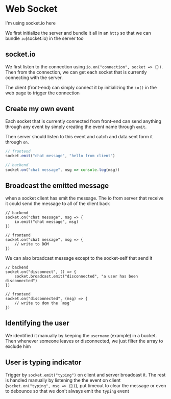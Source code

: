 # Web Socket

I'm using socket.io here

We first initialize the server and bundle it all in an `http` so that we can bundle `io`(socket.io) in the server too

## socket.io

We first listen to the connection using `io.on("connection", socket => {})`. Then from the connection, we can get each socket that is currently connecting with the server.

The client (front-end) can simply connect it by initializing the `io()` in the web page to trigger the connection


## Create my own event

Each socket that is currently connected from front-end can send anything through any event by simply creating the event name through `emit`.

Then server should listen to this event and catch and data sent form it through `on`.

```ts
// frontend
socket.emit("chat message", "hello from client")

// backend
socket.on("chat message", msg => console.log(msg))
```


## Broadcast the emitted message

when a socket client has emit the message. The io from server that receive it could send the message to all of the client back

```
// backend
socket.on("chat message", msg => {
    io.emit("chat message", msg)
})

// frontend
socket.on("chat message", msg => {
    // write to DOM
})
```

We can also broadcast message except to the socket-self that send it
```
// backend
socket.on("disconnect", () => {
    socket.broadcast.emit("disconnected", "a user has been disconnected")
})

// frontend
socket.on("disconnected", (msg) => {
    // write to dom the `msg`
})
```

## Identifying the user

We identified it manually by keeping the `username` (example) in a bucket. Then whenever someone leaves or disconnected, we just filter the array 
to exclude him


## User is typing indicator

Trigger by `socket.emit("typing")` on client and server broadcast it. The rest is handled manually by listening the the event 
on client (`socket.on("typing", msg => {})`), put timeout to clear the message or even to debounce so that we don't always emit
the `typing` event
